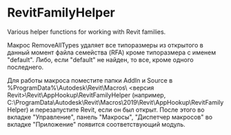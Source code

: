 # RevitFamilyHelper
Various helper functions for working with Revit families.

Макрос RemoveAllTypes удаляет все типоразмеры из открытого в данный момент файла семейства (RFA) кроме типоразмера с именем "default". Либо, если "default" не найден, то все, кроме одного последнего.

Для работы макроса поместите папки AddIn и Source в %ProgramData%\Autodesk\Revit\Macros\ <версия Revit>\Revit\AppHookup\RevitFamilyHelper (например, C:\ProgramData\Autodesk\Revit\Macros\2019\Revit\AppHookup\RevitFamilyHelper) и перезапустите Revit, если он был открыт. После этого во вкладке "Управление", панель "Макросы", "Диспетчер макросов" во вкладке "Приложение" появится соответствующий модуль.
